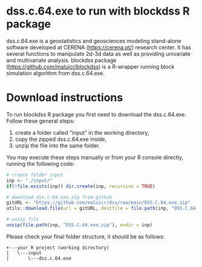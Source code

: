 
# dss.c.64.exe to run with blockdss R package

dss.c.64.exe is a geostatistics and geosciences modeling stand-alone software developed at CERENA (https://cerena.pt/) research center. It has several functions to manipulate 2d-3d data as well as providing univariate and multivariate analysis. blockdss package (https://github.com/maluicr/blockdss) is a R-wrapper running block simulation algorithm from dss.c.64.exe.

# Download instructions

To run blockdss R package you first need to download the dss.c.64.exe. Follow these general steps:

1. create a folder called "input" in the working directory, 
2. copy the zipped dss.c.64.exe inside,
3. unzip the file into the same folder. 

You may execute these steps manually or from your R console directly, running the following code:

```r
# create folder input
inp <- "./input/"
if(!file.exists(inp)) dir.create(inp, recursive = TRUE)

# download dss.c.64.exe.zip from github
gitURL <- "https://github.com/maluicr/dss/raw/main/DSS.C.64.exe.zip"
utils::download.file(url = gitURL, destfile = file.path(inp, "DSS.C.64.exe.zip"))

# unzip file
unzip(file.path(inp, "DSS.C.64.exe.zip"), exdir = inp)
```

Please check your final folder structure, it should be as follows:

```
+---your R project (working directory)
|   \---input
|       \---dss.c.64.exe
```
